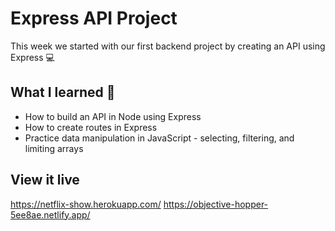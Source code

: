 # Express API Project

This week we started with our first backend project by creating an API using Express 💻

## What I learned 🧠

- How to build an API in Node using Express
- How to create routes in Express
- Practice data manipulation in JavaScript - selecting, filtering, and limiting arrays

## View it live

https://netflix-show.herokuapp.com/ 
https://objective-hopper-5ee8ae.netlify.app/ 

